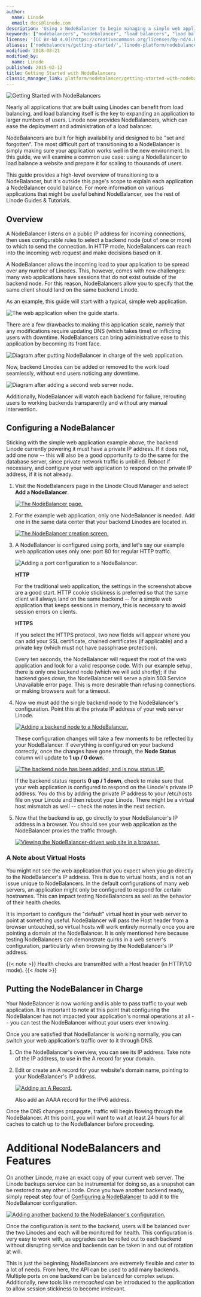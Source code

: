```yaml
---
author:
  name: Linode
  email: docs@linode.com
description: 'Using a NodeBalancer to begin managing a simple web application.'
keywords: ["nodebalancers", "nodebalancer", "load balancers", "load balancer", "load balancing", "high availability", "ha"]
license: '[CC BY-ND 4.0](https://creativecommons.org/licenses/by-nd/4.0)'
aliases: ['nodebalancers/getting-started/','linode-platform/nodebalancer-howto/','platform/nodebalancer/getting-started-with-nodebalancers-new-manager/']
modified: 2018-08-21
modified_by:
  name: Linode
published: 2015-02-12
title: Getting Started with NodeBalancers
classic_manager_link: platform/nodebalancer/getting-started-with-nodebalancers-classic-manager/
---
```


![Getting Started with NodeBalancers](Getting-Started-with-NodeBalancers-smg.jpg)

Nearly all applications that are built using Linodes can benefit from load balancing, and load balancing itself is the key to expanding an application to larger numbers of users. Linode now provides NodeBalancers, which can ease the deployment and administration of a load balancer.

NodeBalancers are built for high availability and designed to be "set and forgotten". The most difficult part of transitioning to a NodeBalancer is simply making sure your application works well in the new environment. In this guide, we will examine a common use case: using a NodeBalancer to load balance a website and prepare it for scaling to thousands of users.

This guide provides a high-level overview of transitioning to a NodeBalancer, but it's outside this page's scope to explain each application a NodeBalancer could balance. For more information on various applications that might be useful behind NodeBalancer, see the rest of Linode Guides & Tutorials.

## Overview

A NodeBalancer listens on a public IP address for incoming connections, then uses configurable rules to select a backend node (out of one or more) to which to send the connection. In HTTP mode, NodeBalancers can reach into the incoming web request and make decisions based on it.

A NodeBalancer allows the incoming load to your application to be spread over any number of Linodes. This, however, comes with new challenges: many web applications have sessions that do not exist outside of the backend node. For this reason, NodeBalancers allow you to specify that the same client should land on the same backend Linode.

As an example, this guide will start with a typical, simple web application.

![The web application when the guide starts.](806-starting-point.png)

There are a few drawbacks to making this application scale, namely that any modifications require updating DNS (which takes time) or inflicting users with downtime. NodeBalancers can bring administrative ease to this application by becoming its front face.

![Diagram after putting NodeBalancer in charge of the web application.](807-first-step.png)

Now, backend Linodes can be added or removed to the work load seamlessly, without end users noticing any downtime.

![Diagram after adding a second web server node.](808-scaling.png)

Additionally, NodeBalancer will watch each backend for failure, rerouting users to working backends transparently and without any manual intervention.

## Configuring a NodeBalancer

Sticking with the simple web application example above, the backend Linode currently powering it must have a private IP address. If it does not, add one now -- this will also be a good opportunity to do the same for the database server, since private network traffic is unbilled. Reboot if necessary, and configure your web application to respond on the private IP address, if it is not already.

1.  Visit the NodeBalancers page in the Linode Cloud Manager and select **Add a NodeBalancer**.

    [![The NodeBalancer page.](nodebalancers-tab-small.png "The NodeBalancers page")](nodebalancers-tab.png)

1.  For the example web application, only one NodeBalancer is needed. Add one in the same data center that your backend Linodes are located in.

    [![The NodeBalancer creation screen.](nodebalancers-create-choose-region-small.png "The NodeBalancer creation screen.")](nodebalancers-create-choose-region.png)

1.  A NodeBalancer is configured using ports, and let's say our example web application uses only one: port 80 for regular HTTP traffic.

    ![Adding a port configuration to a NodeBalancer.](nodebalancers-settings.png "Adding a port configuration to a NodeBalancer")

    **HTTP**

    For the traditional web application, the settings in the screenshot above are a good start. HTTP cookie stickiness is preferred so that the same client will always land on the same backend -- for a simple web application that keeps sessions in memory, this is necessary to avoid session errors on clients.

    **HTTPS**

    If you select the HTTPS protocol, two new fields will appear where you can add your SSL certificate, chained certificates (if applicable) and a private key (which must not have passphrase protection).

    Every ten seconds, the NodeBalancer will request the root of the web application and look for a valid response code. With our example setup, there is only one backend node (which we will add shortly); if the backend goes down, the NodeBalancer will serve a plain 503 Service Unavailable error page. This is more desirable than refusing connections or making browsers wait for a timeout.

1.  Now we must add the single backend node to the NodeBalancer's configuration. Point this at the private IP address of your web server Linode.

    [![Adding a backend node to a NodeBalancer.](nodebalancers-backend-nodes-small.png "Adding a backend node to a NodeBalancer")](nodebalancers-backend-nodes.png)

    These configuration changes will take a few moments to be reflected by your NodeBalancer. If everything is configured on your backend correctly, once the changes have gone through, the **Node Status** column will update to **1 up / 0 down**.

    [![The backend node has been added, and is now status UP.](nodebalancers-1up-small.png "The backend node has been added, and is now status UP")](nodebalancers-1up.png)

    If the backend status reports **0 up / 1 down**, check to make sure that your web application is configured to respond on the Linode's private IP address.  You do this by adding the private IP address to your /etc/hosts file on your Linode and then reboot your Linode. There might be a virtual host mismatch as well -- check the notes in the next section.

1.  Now that the backend is up, go directly to your NodeBalancer's IP address in a browser. You should see your web application as the NodeBalancer proxies the traffic through.

    [![Viewing the NodeBalancer-driven web site in a browser.](nodebalancers-hello-world.png)](nodebalancers-hello-world.png)

### A Note about Virtual Hosts

You might not see the web application that you expect when you go directly to the NodeBalancer's IP address. This is due to virtual hosts, and is not an issue unique to NodeBalancers. In the default configurations of many web servers, an application might only be configured to respond for certain hostnames. This can impact testing NodeBalancers as well as the behavior of their health checks.

It is important to configure the "default" virtual host in your web server to point at something useful. NodeBalancer will pass the Host header from a browser untouched, so virtual hosts will work entirely normally once you are pointing a domain at the NodeBalancer. It is only mentioned here because testing NodeBalancers can demonstrate quirks in a web server's configuration, particularly when browsing by the NodeBalancer's IP address.

 {{< note >}}
Health checks are transmitted with a Host header (in HTTP/1.0 mode).
{{< /note >}}

## Putting the NodeBalancer in Charge

Your NodeBalancer is now working and is able to pass traffic to your web application. It is important to note at this point that configuring the NodeBalancer has not impacted your application's normal operations at all -- you can test the NodeBalancer without your users ever knowing.

Once you are satisfied that NodeBalancer is working normally, you can switch your web application's traffic over to it through DNS.

1.  On the NodeBalancer's overview, you can see its IP address. Take note of the IP address, to use in the A record for your domain.

1.  Edit or create an A record for your website's domain name, pointing to your NodeBalancer's IP address.

    [![Adding an A Record.](nodebalancers-add-a-name-small.png "Adding an A Record")](nodebalancers-add-a-name.png)

    Also add an AAAA record for the IPv6 address.

Once the DNS changes propagate, traffic will begin flowing through the NodeBalancer. At this point, you will want to wait at least 24 hours for all caches to catch up to the NodeBalancer before proceeding.

# Additional NodeBalancers and Features

On another Linode, make an exact copy of your current web server. The Linode backups service can be instrumental for doing so, as a snapshot can be restored to any other Linode. Once you have another backend ready, simply repeat step four of [Configuring a NodeBalancer](/docs/platform/nodebalancer/getting-started-with-nodebalancers/#configuring-a-nodebalancer) to add it to the NodeBalancer configuration.

[![Adding another backend to the NodeBalancer's configuration.](nodebalancers-backend-nodes2-small.png "Adding another backend to the NodeBalancer's configuration")](nodebalancers-backend-nodes2.png)

Once the configuration is sent to the backend, users will be balanced over the two Linodes and each will be monitored for health. This configuration is very easy to work with, as upgrades can be rolled out to each backend without disrupting service and backends can be taken in and out of rotation at will.

This is just the beginning; NodeBalancers are extremely flexible and cater to a lot of needs. From here, the API can be used to add many backends. Multiple ports on one backend can be balanced for complex setups. Additionally, new tools like *memcached* can be introduced to the application to allow session stickiness to become irrelevant.
